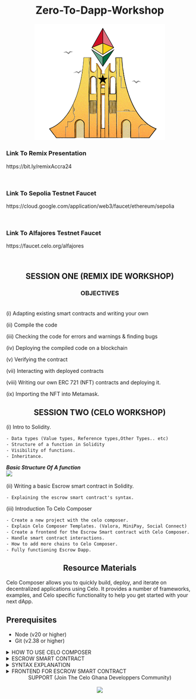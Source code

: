 # <div align="center">Zero-To-Dapp-Workshop</div>
<div align="center" ><img width="350px" src="https://github.com/eben619/Zero-To-Dapp-Workshop/blob/main/ethAccraHero.png"></div>


### <div>Link To Remix Presentation</div>

<p>https://bit.ly/remixAccra24<p/><br>

### <div>Link To Sepolia Testnet Faucet</div>
<p>https://cloud.google.com/application/web3/faucet/ethereum/sepolia</p><br>

### <div>Link To Alfajores Testnet Faucet<div/>
<p>https://faucet.celo.org/alfajores</p><br>

## <div align="center">SESSION ONE (REMIX IDE WORKSHOP)</div>

### <div align="center">OBJECTIVES</div><br>

(i) Adapting existing smart contracts and writing your own<br>

(ii) Compile the code<br>

(iii) Checking the code for errors and warnings & finding bugs<br>

(iv) Deploying the compiled code on a blockchain<br>

(v) Verifying the contract<br>

(vii) Interacting with deployed contracts<br>

(viii) Writing our own ERC 721 (NFT) contracts and deploying it.<br>

(ix) Importing the NFT into Metamask.

## <div align="center">SESSION TWO (CELO WORKSHOP)</div>

(i) Intro to Solidity.<br>

    - Data types (Value types, Reference types,Other Types.. etc)
    - Structure of a function in Solidity
    - Visibility of functions.
    - Inheritance.
    
***Basic Structure Of A function***<br>
<img src="https://github.com/eben619/Celo_Africa_Dao-Ghana_University_Tour/blob/main/function.avif" width="500px">
    
(ii) Writing a basic Escrow smart contract in Solidity.<br>

    - Explaining the escrow smart contract's syntax.

(iii) Introduction To Celo Composer<br>

    - Create a new project with the celo composer. 
    - Explain Celo Composer Templates. (Valora, MiniPay, Social Connect)
    - Create a frontend for the Escrow Smart contract with Celo Composer.
    - Handle smart contract interactions.
    - How to add more chains to Celo Composer.
    - Fully functioning Escrow Dapp.

## <div align="center"> Resource Materials </div>

Celo Composer allows you to quickly build, deploy, and iterate on decentralized applications using Celo. It provides a number of frameworks, examples, and Celo specific functionality to help you get started with your next dApp.

## Prerequisites

- Node (v20 or higher)
- Git (v2.38 or higher)

<details>
  <summary>HOW TO USE CELO COMPOSER</summary><br>

  The easiest way to start with Celo Composer is using `@celo/celo-composer`. This CLI tool lets you quickly start building dApps on Celo for multiple frameworks, including React (with either react-celo or rainbowkit-celo), React Native (w/o Expo), Flutter, and Angular. To get started, just run the following command, and follow the steps:

- Step 1

```bash
npx @celo/celo-composer@latest create
```

- Step 2: Provide the Project Name: You will be prompted to enter the name of your project.

```text
What is your project name: 
```

- Step 3: Choose to Use Hardhat: You will be asked if you want to use Hardhat. Select Yes or No.

```text
Do you want to use Hardhat? (Y/n)
```

- Step 4: Choose to Use a Template: You will be asked if you want to use a template. Select `Yes` or `No`.

```text
Do you want to use a template?
```

- Step 5: Select a Template: If you chose to use a template, you will be prompted to select a template from the list provided.

```text
- Minipay
- Valora
- Social Connect
```

- Step 6: Provide the Project Owner's Name: You will be asked to enter the project owner's name.

```text
Project Owner name:
```

- Step 7: Wait for Project Creation: The CLI will now create the project based on your inputs. This may take a few minutes.

- Step 8: Follow the instructions to start the project. The same will be displayed on the console after the project is created.

```text
🚀 Your starter project has been successfully created!

Before you start the project, please follow these steps:

1. Rename the file:
   packages/react-app/.env.template
   to
   packages/react-app/.env

2. Open the newly renamed .env file and add all the required environment variables.

Once you've done that, you're all set to start your project!

Run the following commands from the packages/react-app folder to start the project:

   yarn install
   yarn react-app:dev
```
</details>

<details>
  <summary>ESCROW SMART CONTRACT</summary><br>

  ```
// SPDX-License-Identifier: MIT
pragma solidity ^0.8.0;

// Define the smart contract
contract Escrow {

    // Enum to represent the different states of the escrow process
    enum State { AWAITING_PAYMENT, AWAITING_DELIVERY, COMPLETE, REFUNDED }

    // Public state variable to store the address of the buyer
    address public buyer;

    // Public state variable to store the payable address of the seller
    address payable public seller;
    
    // Public state variable to store the address of the escrow agent (trusted third party)
    address public escrowAgent;

    // Public state variable to track the current state of the escrow
    State public currentState;

    // Constructor function to initialize the contract with the buyer, seller, and escrow agent
    constructor(address _buyer, address payable _seller) {
        buyer = _buyer; // Set the buyer's address
        seller = _seller; // Set the seller's payable address
        escrowAgent = msg.sender; // The deployer of the contract becomes the escrow agent
        currentState = State.AWAITING_PAYMENT; // Initialize the escrow state to 'AWAITING_PAYMENT'
    }

    // Modifier to restrict access to functions only to the buyer
    modifier onlyBuyer() {
        require(msg.sender == buyer, "Only the buyer can call this function.");
        _;
    }

    // Modifier to restrict access to functions only to the escrow agent
    modifier onlyEscrowAgent() {
        require(msg.sender == escrowAgent, "Only the escrow agent can call this function.");
        _;
    }

    // Modifier to ensure that the function is called only when the contract is in the expected state
    modifier inState(State expectedState) {
        require(currentState == expectedState, "Invalid state.");
        _;
    }

    // Function for the buyer to deposit funds into the escrow
    function deposit() external payable onlyBuyer inState(State.AWAITING_PAYMENT) {
        require(msg.value > 0, "Deposit must be greater than 0."); // Ensure the deposit amount is greater than 0
        currentState = State.AWAITING_DELIVERY; // Update the state to 'AWAITING_DELIVERY'
    }

    // Function for the buyer to confirm delivery and release funds to the seller
    function confirmDelivery() external onlyBuyer inState(State.AWAITING_DELIVERY) {
        currentState = State.COMPLETE; // Update the state to 'COMPLETE'
        seller.transfer(address(this).balance); // Transfer the escrowed funds to the seller
    }

    // Function for the escrow agent to refund the buyer if conditions are not met
    function refund() external onlyEscrowAgent inState(State.AWAITING_DELIVERY) {
        currentState = State.REFUNDED; // Update the state to 'REFUNDED'
        payable(buyer).transfer(address(this).balance); // Refund the escrowed funds to the buyer
    }
}


```

</details>

<details>
  <summary>
SYNTAX EXPLANATION
  </summary><br>

  ***SUMMARY***

  This contract effectively implements a basic escrow mechanism with three main participants: the buyer, the seller, and the escrow agent. It uses the State enum to track the progress of the transaction and various modifiers to enforce rules about who can call certain functions and when. The contract ensures that funds are securely held and only released based on specific actions by the buyer or the escrow agent, thereby providing a secure method for handling transactions that require an escrow.<br>


  ***License Identifier:***  The line // SPDX-License-Identifier: MIT specifies that this contract is licensed under the MIT license, which is a permissive free software license.


***Pragma Directive:*** pragma solidity ^0.8.0; declares that the contract is written for Solidity version 0.8.0 or higher, but not including version 0.9.0.


***Contract Declaration:***
    contract Escrow defines a new smart contract named Escrow.
    

***Enum State***

    `enum State { AWAITING_PAYMENT, AWAITING_DELIVERY, COMPLETE, REFUNDED } defines a custom type with four possible values: AWAITING_PAYMENT,           AWAITING_DELIVERY, COMPLETE, and REFUNDED. This enum helps manage the different stages of the escrow process.`
    

***State Variables***

        address public buyer;: This is a public state variable that holds the Ethereum address of the buyer.

        address payable public seller;: This is a public state variable that holds the Ethereum address of the seller, marked as payable because it will receive Ether.

        address public escrowAgent;: This is a public state variable that holds the Ethereum address of the escrow agent, who acts as a trusted third party.

        State public currentState;: This is a public state variable of type State that holds the current state of the escrow transaction.
        


***Constructor:*** The constructor is a special function that is executed only once when the contract is deployed. It initializes the contract with specific values:

        buyer = _buyer;: Sets the buyer's address to the value provided in _buyer parameter.

        seller = _seller;: Sets the seller's payable address to the value provided in _seller parameter.

        escrowAgent = msg.sender;: Assigns the deployer of the contract as the escrow agent.

        currentState = State.AWAITING_PAYMENT;  Sets the initial state of the escrow to AWAITING_PAYMENT, indicating that the contract is waiting for the buyer to deposit funds.
        

***Modifiers***

    onlyBuyer: This modifier restricts access to a function, ensuring that only the buyer can call it. It checks if msg.sender (the address that called the function) is equal to the buyer's address.

    onlyEscrowAgent: This modifier restricts access to a function, ensuring that only the escrow agent can call it. It checks if msg.sender is equal to the escrow agent's address.

    inState: This modifier restricts function execution based on the current state of the contract. It ensures that the contract is in the specified expectedState before allowing the function to run.
    
        
***Deposit Function:***  This function allows the buyer to deposit Ether into the escrow contract.

    external: Specifies that this function can be called from outside the contract.

    payable: Indicates that the function can receive Ether.

    onlyBuyer: Ensures that only the buyer can call this function.

    inState(State.AWAITING_PAYMENT): Ensures that the contract is currently in the AWAITING_PAYMENT state.

    require(msg.value > 0, "Deposit must be greater than 0.");: This check ensures that the deposited amount is greater than zero.

    currentState = State.AWAITING_DELIVERY;: After a successful deposit, the contract state is updated to AWAITING_DELIVERY.

***confirmDelivery Function:***  This function allows the buyer to confirm the delivery of goods or services, which releases the escrowed funds to the seller.

    external: Specifies that this function can be called from outside the contract.

    onlyBuyer: Ensures that only the buyer can call this function.

    inState(State.AWAITING_DELIVERY): Ensures that the contract is currently in the AWAITING_DELIVERY state.

    currentState = State.COMPLETE;: Updates the contract state to COMPLETE.

    seller.transfer(address(this).balance);: Transfers all Ether held in the contract to the seller.


***refund Function:***  This function allows the escrow agent to refund the buyer if the delivery conditions are not met.

    external: Specifies that this function can be called from outside the contract.

    onlyEscrowAgent: Ensures that only the escrow agent can call this function.

    inState(State.AWAITING_DELIVERY): Ensures that the contract is currently in the AWAITING_DELIVERY state.

    currentState = State.REFUNDED;: Updates the contract state to REFUNDED.

    payable(buyer).transfer(address(this).balance);: Transfers all Ether held in the contract back to the buyer.

</details>


<details>
  <summary>
FRONTEND FOR ESCROW SMART CONTRACT
  </summary><br>
    
 ***Install web3.js***
```
yarn add web3

```
1)***Deploy your smart contract and copy the contract ABI*** <br>

2)***Copy your smart contract address*** <br>

3)***Create an EscrowComponent.tsx file under the component folder***

4)***Import the EscrowComponent.tsx component into the index.tsx file under the pages folder***

```
    import EscrowComponent from '@/components/EscrowComponent';
```

```
import React, { useState, useEffect } from 'react';
import Web3 from 'web3';

// Replace with your deployed contract's ABI and address
const escrowContractABI = [/* ABI Array Here */]; // The ABI (Application Binary Interface) is required to interact with the smart contract
const escrowContractAddress = '0xYourContractAddressHere'; // The deployed contract's address on the blockchain

const EscrowComponent: React.FC = () => {
  // State hooks to manage web3 instance, user account, contract instance, and transaction status
  const [web3, setWeb3] = useState<Web3 | null>(null);
  const [account, setAccount] = useState<string | null>(null);
  const [contract, setContract] = useState<any>(null);
  const [status, setStatus] = useState<string>('');

  // useEffect hook to initialize web3 and set up the contract instance when the component mounts
  useEffect(() => {
    const initWeb3 = async () => {
      if ((window as any).ethereum) { // Check if MetaMask or another web3 provider is installed
        try {
          const web3Instance = new Web3((window as any).ethereum); // Create a new instance of web3 with the provider
          setWeb3(web3Instance); // Save the web3 instance in state
          
          const accounts = await web3Instance.eth.requestAccounts(); // Request accounts from MetaMask
          setAccount(accounts[0]); // Set the first account as the current user account

          const escrowInstance = new web3Instance.eth.Contract(
            escrowContractABI, // The ABI of the contract
            escrowContractAddress // The address where the contract is deployed
          );
          setContract(escrowInstance); // Save the contract instance in state
        } catch (error) {
          console.error('Error initializing web3:', error); // Log any errors that occur during web3 initialization
        }
      } else {
        alert('Please install MetaMask!'); // Alert the user if MetaMask is not installed
      }
    };

    initWeb3(); // Call the function to initialize web3
  }, []); // Empty dependency array means this useEffect runs only once when the component mounts

  // Function to deposit funds into the escrow contract
  const depositFunds = async () => {
    if (web3 && contract && account) { // Ensure web3, contract, and account are available
      try {
        await contract.methods.deposit().send({
          from: account, // The transaction is sent from the user's account
          value: web3.utils.toWei('1', 'ether'), // The amount of Ether to deposit, converted to Wei
        });
        setStatus('Funds deposited successfully.'); // Update the status message on successful deposit
      } catch (error) {
        console.error('Deposit failed:', error); // Log any errors that occur during deposit
        setStatus('Deposit failed.'); // Update the status message on deposit failure
      }
    }
  };

  // Function to confirm delivery of goods/services in the escrow contract
  const confirmDelivery = async () => {
    if (web3 && contract && account) { // Ensure web3, contract, and account are available
      try {
        await contract.methods.confirmDelivery().send({ from: account }); // Call the confirmDelivery method on the contract
        setStatus('Delivery confirmed successfully.'); // Update the status message on successful confirmation
      } catch (error) {
        console.error('Confirmation failed:', error); // Log any errors that occur during confirmation
        setStatus('Confirmation failed.'); // Update the status message on confirmation failure
      }
    }
  };

  // Function to request a refund from the escrow contract
  const requestRefund = async () => {
    if (web3 && contract && account) { // Ensure web3, contract, and account are available
      try {
        await contract.methods.refund().send({ from: account }); // Call the refund method on the contract
        setStatus('Refund requested successfully.'); // Update the status message on successful refund request
      } catch (error) {
        console.error('Refund failed:', error); // Log any errors that occur during refund request
        setStatus('Refund failed.'); // Update the status message on refund failure
      }
    }
  };

  // JSX for the component's UI
  return (
    <div className="p-4">
      <h2 className="text-xl mb-4">Escrow Contract Interaction</h2>
      <p>Status: {status}</p> {/* Display the current status message */}
      {account ? ( // Check if the user's account is connected
        <div>
          <button
            onClick={depositFunds} // Attach the depositFunds function to the button's onClick event
            className="bg-blue-500 text-white p-2 m-2 rounded"
          >
            Deposit Funds
          </button>
          <button
            onClick={confirmDelivery} // Attach the confirmDelivery function to the button's onClick event
            className="bg-green-500 text-white p-2 m-2 rounded"
          >
            Confirm Delivery
          </button>
          <button
            onClick={requestRefund} // Attach the requestRefund function to the button's onClick event
            className="bg-red-500 text-white p-2 m-2 rounded"
          >
            Request Refund
          </button>
        </div>
      ) : (
        <p>Please connect to MetaMask.</p> // Prompt the user to connect to MetaMask if not connected
      )}
    </div>
  );
};

export default EscrowComponent; // Export the component for use in other parts of the application

```
</details>

<div align="center" >SUPPORT (Join The Celo Ghana Developpers Community)</div><br>

<div align="center" ><img width="350px" src="https://github.com/eben619/Ho_Code-Jams/blob/main/CeloGhanaCommunity.jpg"></div>


    







